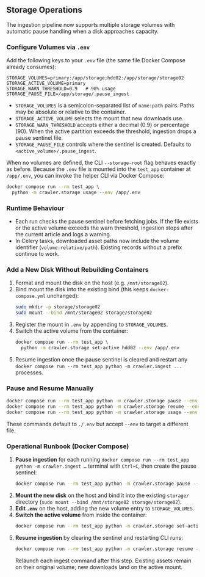 ## Storage Operations

The ingestion pipeline now supports multiple storage volumes with automatic pause
handling when a disk approaches capacity.

### Configure Volumes via `.env`

Add the following keys to your `.env` file (the same file Docker Compose
already consumes):

```
STORAGE_VOLUMES=primary:/app/storage;hdd02:/app/storage/storage02
STORAGE_ACTIVE_VOLUME=primary
STORAGE_WARN_THRESHOLD=0.9   # 90% usage
STORAGE_PAUSE_FILE=/app/storage/.pause_ingest
```

- `STORAGE_VOLUMES` is a semicolon-separated list of `name:path` pairs. Paths may be
  absolute or relative to the container.
- `STORAGE_ACTIVE_VOLUME` selects the mount that new downloads use.
- `STORAGE_WARN_THRESHOLD` accepts either a decimal (0.9) or percentage (90). When
  the active partition exceeds the threshold, ingestion drops a pause sentinel file.
- `STORAGE_PAUSE_FILE` controls where the sentinel is created. Defaults to
  `<active_volume>/.pause_ingest`.

When no volumes are defined, the CLI `--storage-root` flag behaves exactly as
before. Because the `.env` file is mounted into the `test_app` container at
`/app/.env`, you can invoke the helper CLI via Docker Compose:

```bash
docker compose run --rm test_app \
  python -m crawler.storage usage --env /app/.env
```

### Runtime Behaviour

- Each run checks the pause sentinel before fetching jobs. If the file exists or
  the active volume exceeds the warn threshold, ingestion stops after the current
  article and logs a warning.
- In Celery tasks, downloaded asset paths now include the volume identifier
  (`volume:relative/path`). Existing records without a prefix continue to work.

### Add a New Disk Without Rebuilding Containers

1. Format and mount the disk on the host (e.g. `/mnt/storage02`).
2. Bind mount the disk into the existing bind (this keeps `docker-compose.yml`
   unchanged):
   ```bash
   sudo mkdir -p storage/storage02
   sudo mount --bind /mnt/storage02 storage/storage02
   ```
3. Register the mount in `.env` by appending to `STORAGE_VOLUMES`.
4. Switch the active volume from the container:
   ```bash
   docker compose run --rm test_app \
     python -m crawler.storage set-active hdd02 --env /app/.env
   ```
5. Resume ingestion once the pause sentinel is cleared and restart any
   `docker compose run --rm test_app python -m crawler.ingest ...` processes.

### Pause and Resume Manually

```bash
docker compose run --rm test_app python -m crawler.storage pause --env /app/.env
docker compose run --rm test_app python -m crawler.storage resume --env /app/.env
docker compose run --rm test_app python -m crawler.storage usage --env /app/.env
```

These commands default to `./.env` but accept `--env` to target a different file.

### Operational Runbook (Docker Compose)

1. **Pause ingestion** for each running `docker compose run --rm test_app python -m crawler.ingest …` terminal with `Ctrl+C`, then create the pause sentinel:
   ```bash
   docker compose run --rm test_app python -m crawler.storage pause --env /app/.env
   ```
2. **Mount the new disk** on the host and bind it into the existing `storage/` directory (`sudo mount --bind /mnt/storage02 storage/storage02`).
3. **Edit `.env`** on the host, adding the new volume entry to `STORAGE_VOLUMES`.
4. **Switch the active volume** from inside the container:
   ```bash
   docker compose run --rm test_app python -m crawler.storage set-active hdd02 --env /app/.env
   ```
5. **Resume ingestion** by clearing the sentinel and restarting CLI runs:
   ```bash
   docker compose run --rm test_app python -m crawler.storage resume --env /app/.env
   ```
   Relaunch each ingest command after this step. Existing assets remain on their original volume; new downloads land on the active mount.
